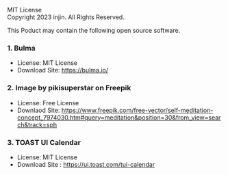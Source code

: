 MIT License  
Copyright 2023 injin. All Rights Reserved.  

This Poduct may contain the following open source software.

### 1. Bulma
* License: MIT License
* Download Site: https://bulma.io/
### 2. Image by pikisuperstar</a> on Freepik
* License: Free License
* Downlaod Site: https://www.freepik.com/free-vector/self-meditation-concept_7974030.htm#query=meditation&position=30&from_view=search&track=sph
### 3. TOAST UI Calendar
* License: MIT License
* Download Site : https://ui.toast.com/tui-calendar


